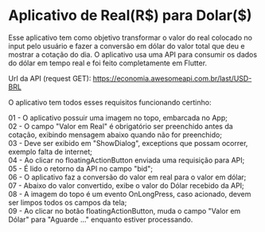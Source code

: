 <h1>Aplicativo de Real(R$) para Dolar($)</h1>

Esse aplicativo tem como objetivo transformar o valor do real colocado no input pelo usuário e fazer a conversão em dólar do valor total que deu e mostrar a cotação do dia. O aplicativo usa uma API para consumir os dados do dólar em tempo real e foi feito completamente em Flutter.

Url da API (request GET): https://economia.awesomeapi.com.br/last/USD-BRL

O aplicativo tem todos esses requisitos funcionando certinho:

01 - O aplicativo possuir uma imagem no topo, embarcada no App;<br>
02 - O campo "Valor em Real" é obrigatório ser preenchido antes da cotação, exibindo mensagem abaixo quando não for preenchido;<br>
03 - Deve ser exibido em "ShowDialog", exceptions que possam ocorrer, exemplo falta de internet;<br>
04 - Ao clicar no floatingActionButton enviada uma requisição para API;<br>
05 - É lido o retorno da API no campo "bid";<br>
06 - O aplicativo faz a conversão do valor em real para o valor em dólar;<br>
07 - Abaixo do valor convertido, exibe o valor do Dólar recebido da API;<br>
08 - A imagem do topo é um evento OnLongPress, caso acionado, devem ser limpos todos os campos da tela;<br>
09 - Ao clicar no botão floatingActionButton, muda o campo "Valor em Dólar" para "Aguarde ..." enquanto estiver processando.
